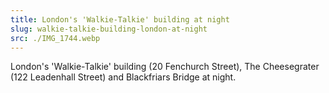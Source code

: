```yaml
---
title: London's 'Walkie-Talkie' building at night
slug: walkie-talkie-building-london-at-night
src: ./IMG_1744.webp
---
```


London's 'Walkie-Talkie' building (20 Fenchurch Street), The Cheesegrater (122
Leadenhall Street) and Blackfriars Bridge at night.
